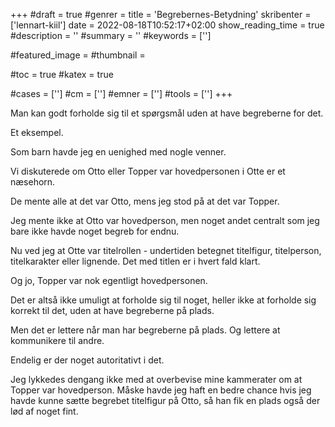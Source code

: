 +++
#draft = true
#genrer =
title = 'Begrebernes-Betydning'
skribenter = ['lennart-kiil']
date = 2022-08-18T10:52:17+02:00
show_reading_time = true
#description = ''
#summary = ''
#keywords = ['']

#featured_image =
#thumbnail =

#toc = true
#katex = true

#cases = ['']
#cm = ['']
#emner = ['']
#tools = ['']
+++

Man kan godt forholde sig til et spørgsmål uden at have begreberne for det.

Et eksempel.

Som barn havde jeg en uenighed med nogle venner.

Vi diskuterede om Otto eller Topper var hovedpersonen i Otte er et næsehorn.

De mente alle at det var Otto, mens jeg stod på at det var Topper.

Jeg mente ikke at Otto var hovedperson, men noget andet centralt som jeg bare ikke havde noget begreb for endnu.

Nu ved jeg at Otte var titelrollen - undertiden betegnet titelfigur, titelperson, titelkarakter eller lignende. Det med titlen er i hvert fald klart.

Og jo, Topper var nok egentligt hovedpersonen.

Det er altså ikke umuligt at forholde sig til noget, heller ikke at forholde sig korrekt til det, uden at have begreberne på plads.

Men det er lettere når man har begreberne på plads. Og lettere at kommunikere til andre.

Endelig er der noget autoritativt i det. 

Jeg lykkedes dengang ikke med at overbevise mine kammerater om at Topper var hovedperson. Måske havde jeg haft en bedre chance hvis jeg havde kunne sætte begrebet titelfigur på Otto, så han fik en plads også der lød af noget fint.
